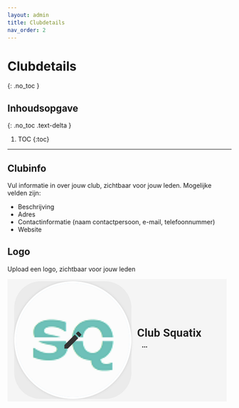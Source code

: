 ```yaml
---
layout: admin
title: Clubdetails
nav_order: 2
---
```


# Clubdetails
{: .no_toc }

## Inhoudsopgave
{: .no_toc .text-delta }

1. TOC
{:toc}

---

## Clubinfo

Vul informatie in over jouw club, zichtbaar voor jouw leden. Mogelijke velden zijn:
- Beschrijving
- Adres
- Contactinformatie (naam contactpersoon, e-mail, telefoonnummer)
- Website

## Logo

Upload een logo, zichtbaar voor jouw leden

![logo](/assets/images/upload_logo.png)
